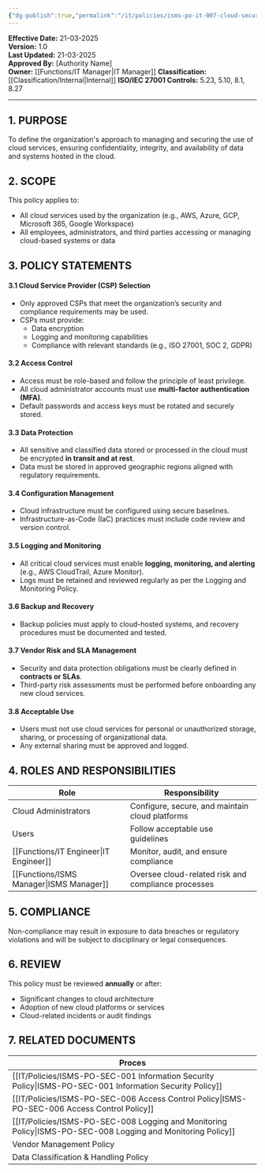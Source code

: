 ```yaml
---
{"dg-publish":true,"permalink":"/it/policies/isms-po-it-007-cloud-security-policy/","tags":["policy","cloud","security"],"noteIcon":"default"}
---
```


**Effective Date:** 21-03-2025  
**Version:** 1.0  
**Last Updated:** 21-03-2025  
**Approved By:** [Authority Name]  
**Owner:** [[Functions/IT Manager\|IT Manager]]
**Classification:** [[Classification/Internal\|Internal]]
**ISO/IEC 27001 Controls:** 5.23, 5.10, 8.1, 8.27

---
## **1. PURPOSE**  
To define the organization's approach to managing and securing the use of cloud services, ensuring confidentiality, integrity, and availability of data and systems hosted in the cloud.
## **2. SCOPE**
This policy applies to:

- All cloud services used by the organization (e.g., AWS, Azure, GCP, Microsoft 365, Google Workspace)
- All employees, administrators, and third parties accessing or managing cloud-based systems or data  
 
## **3. POLICY STATEMENT**S 
#### 3.1 Cloud Service Provider (CSP) Selection

- Only approved CSPs that meet the organization’s security and compliance requirements may be used.
- CSPs must provide:
    - Data encryption
    - Logging and monitoring capabilities
    - Compliance with relevant standards (e.g., ISO 27001, SOC 2, GDPR)
#### 3.2 Access Control
- Access must be role-based and follow the principle of least privilege.
- All cloud administrator accounts must use **multi-factor authentication (MFA)**.
- Default passwords and access keys must be rotated and securely stored.
#### 3.3 Data Protection
- All sensitive and classified data stored or processed in the cloud must be encrypted **in transit and at rest**.
- Data must be stored in approved geographic regions aligned with regulatory requirements.

#### 3.4 Configuration Management
- Cloud infrastructure must be configured using secure baselines.
- Infrastructure-as-Code (IaC) practices must include code review and version control.
#### 3.5 Logging and Monitoring
- All critical cloud services must enable **logging, monitoring, and alerting** (e.g., AWS CloudTrail, Azure Monitor).
- Logs must be retained and reviewed regularly as per the Logging and Monitoring Policy.
#### 3.6 Backup and Recovery
- Backup policies must apply to cloud-hosted systems, and recovery procedures must be documented and tested.
#### 3.7 Vendor Risk and SLA Management
- Security and data protection obligations must be clearly defined in **contracts or SLAs**.
- Third-party risk assessments must be performed before onboarding any new cloud services.
#### 3.8 Acceptable Use
- Users must not use cloud services for personal or unauthorized storage, sharing, or processing of organizational data.
- Any external sharing must be approved and logged.
## **4. ROLES AND RESPONSIBILITIES**

| **Role**             | **Responsibility**                                  |
| -------------------- | --------------------------------------------------- |
| Cloud Administrators | Configure, secure, and maintain cloud platforms     |
| Users                | Follow acceptable use guidelines                    |
| [[Functions/IT Engineer\|IT Engineer]]      | Monitor, audit, and ensure compliance               |
| [[Functions/ISMS Manager\|ISMS Manager]]     | Oversee cloud-related risk and compliance processes |
## **5. COMPLIANCE**  
Non-compliance may result in exposure to data breaches or regulatory violations and will be subject to disciplinary or legal consequences.
## **6. REVIEW**  
This policy must be reviewed **annually** or after:
- Significant changes to cloud architecture
- Adoption of new cloud platforms or services
- Cloud-related incidents or audit findings
## 7. RELATED DOCUMENTS  

| Proces                                            |
| ------------------------------------------------- |
| [[IT/Policies/ISMS-PO-SEC-001 Information Security Policy\|ISMS-PO-SEC-001 Information Security Policy]]   |
| [[IT/Policies/ISMS-PO-SEC-006 Access Control Policy\|ISMS-PO-SEC-006 Access Control Policy]]         |
| [[IT/Policies/ISMS-PO-SEC-008 Logging and Monitoring Policy\|ISMS-PO-SEC-008 Logging and Monitoring Policy]] |
| Vendor Management Policy                          |
| Data Classification & Handling Policy             |
